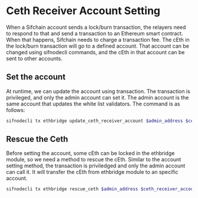 # Ceth Receiver Account Setting
When a Sifchain account sends a lock/burn transaction, the relayers need to respond to that and send a transaction to an Ethereum smart contract.
When that happens, Sifchain needs to charge a transaction fee. The cEth in the lock/burn transaction will go to a defined account.
That account can be changed using sifnodecli commands, and the cEth in that account can be sent to other accounts.

## Set the account
At runtime, we can update the account using transaction.
The transaction is privileged, and only the admin account can set it.
The admin account is the same account that updates the white list validators. The command is as follows:

```bash
sifnodecli tx ethbridge update_ceth_receiver_account $admin_address $ceth_receiver_account
```

## Rescue the Ceth
Before setting the account, some cEth can be locked in the ethbridge module, so we need a method to rescue the cEth.
Similar to the account setting method, the transaction is priviledged and only the admin account can call it.
It will transfer the cEth from ethbridge module to an specific account.

```bash
sifnodecli tx ethbridge rescue_ceth $admin_address $ceth_receiver_account $ceth_amount
```
